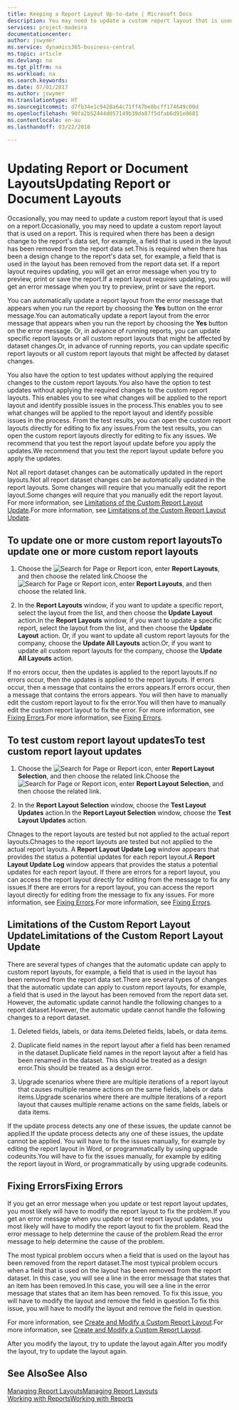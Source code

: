 ```yaml
---
title: Keeping a Report Layout Up-to-date | Microsoft Docs
description: You may need to update a custom report layout that is used on a report. This is required when there has been a design change to the report's data set, for example, a field that is used in the layout has been removed from the report data set.
services: project-madeira
documentationcenter: 
author: jswymer
ms.service: dynamics365-business-central
ms.topic: article
ms.devlang: na
ms.tgt_pltfrm: na
ms.workload: na
ms.search.keywords: 
ms.date: 07/01/2017
ms.author: jswymer
ms.translationtype: HT
ms.sourcegitcommit: d7fb34e1c9428a64c71ff47be8bcff174649c00d
ms.openlocfilehash: 90fa2b52444d057149b39da87f5dfab6d91e8681
ms.contentlocale: en-au
ms.lasthandoff: 03/22/2018

---
```

# <a name="updating-report-or-document-layouts"></a><span data-ttu-id="9efc0-104">Updating Report or Document Layouts</span><span class="sxs-lookup"><span data-stu-id="9efc0-104">Updating Report or Document Layouts</span></span>
<span data-ttu-id="9efc0-105">Occasionally, you may need to update a custom report layout that is used on a report.</span><span class="sxs-lookup"><span data-stu-id="9efc0-105">Occasionally, you may need to update a custom report layout that is used on a report.</span></span> <span data-ttu-id="9efc0-106">This is required when there has been a design change to the report's data set, for example, a field that is used in the layout has been removed from the report data set.</span><span class="sxs-lookup"><span data-stu-id="9efc0-106">This is required when there has been a design change to the report's data set, for example, a field that is used in the layout has been removed from the report data set.</span></span> <span data-ttu-id="9efc0-107">If a report layout requires updating, you will get an error message when you try to preview, print or save the report.</span><span class="sxs-lookup"><span data-stu-id="9efc0-107">If a report layout requires updating, you will get an error message when you try to preview, print or save the report.</span></span>  
  
<span data-ttu-id="9efc0-108">You can automatically update a report layout from the error message that appears when you run the report by choosing the **Yes** button on the error message.</span><span class="sxs-lookup"><span data-stu-id="9efc0-108">You can automatically update a report layout from the error message that appears when you run the report by choosing the **Yes** button on the error message.</span></span> <span data-ttu-id="9efc0-109">Or, in advance of running reports, you can update specific report layouts or all custom report layouts that might be affected by dataset changes.</span><span class="sxs-lookup"><span data-stu-id="9efc0-109">Or, in advance of running reports, you can update specific report layouts or all custom report layouts that might be affected by dataset changes.</span></span>  
  
<span data-ttu-id="9efc0-110">You also have the option to test updates without applying the required changes to the custom report layouts.</span><span class="sxs-lookup"><span data-stu-id="9efc0-110">You also have the option to test updates without applying the required changes to the custom report layouts.</span></span> <span data-ttu-id="9efc0-111">This enables you to see what changes will be applied to the report layout and identify possible issues in the process.</span><span class="sxs-lookup"><span data-stu-id="9efc0-111">This enables you to see what changes will be applied to the report layout and identify possible issues in the process.</span></span> <span data-ttu-id="9efc0-112">From the test results, you can open the custom report layouts directly for editing to fix any issues.</span><span class="sxs-lookup"><span data-stu-id="9efc0-112">From the test results, you can open the custom report layouts directly for editing to fix any issues.</span></span> <span data-ttu-id="9efc0-113">We recommend that you test the report layout update before you apply the updates.</span><span class="sxs-lookup"><span data-stu-id="9efc0-113">We recommend that you test the report layout update before you apply the updates.</span></span>  
  
<span data-ttu-id="9efc0-114">Not all report dataset changes can be automatically updated in the report layouts.</span><span class="sxs-lookup"><span data-stu-id="9efc0-114">Not all report dataset changes can be automatically updated in the report layouts.</span></span> <span data-ttu-id="9efc0-115">Some changes will require that you manually edit the report layout.</span><span class="sxs-lookup"><span data-stu-id="9efc0-115">Some changes will require that you manually edit the report layout.</span></span> <span data-ttu-id="9efc0-116">For more information, see [Limitations of the Custom Report Layout Update](ui-update-report-layouts.md#UpdateLimitations).</span><span class="sxs-lookup"><span data-stu-id="9efc0-116">For more information, see [Limitations of the Custom Report Layout Update](ui-update-report-layouts.md#UpdateLimitations).</span></span>  
  
## <a name="to-update-one-or-more-custom-report-layouts"></a><span data-ttu-id="9efc0-117">To update one or more custom report layouts</span><span class="sxs-lookup"><span data-stu-id="9efc0-117">To update one or more custom report layouts</span></span>  
  
1.  <span data-ttu-id="9efc0-118">Choose the ![Search for Page or Report](media/ui-search/search_small.png "Search for Page or Report icon") icon, enter **Report Layouts**, and then choose the related link.</span><span class="sxs-lookup"><span data-stu-id="9efc0-118">Choose the ![Search for Page or Report](media/ui-search/search_small.png "Search for Page or Report icon") icon, enter **Report Layouts**, and then choose the related link.</span></span>  
  
2.  <span data-ttu-id="9efc0-119">In the **Report Layouts** window, if you want to update a specific report, select the layout from the list, and then choose the **Update Layout** action.</span><span class="sxs-lookup"><span data-stu-id="9efc0-119">In the **Report Layouts** window, if you want to update a specific report, select the layout from the list, and then choose the **Update Layout** action.</span></span> <span data-ttu-id="9efc0-120">Or, if you want to update all custom report layouts for the company, choose the **Update All Layouts** action.</span><span class="sxs-lookup"><span data-stu-id="9efc0-120">Or, if you want to update all custom report layouts for the company, choose the **Update All Layouts** action.</span></span>  

<span data-ttu-id="9efc0-121">If no errors occur, then the updates is applied to the report layouts.</span><span class="sxs-lookup"><span data-stu-id="9efc0-121">If no errors occur, then the updates is applied to the report layouts.</span></span> <span data-ttu-id="9efc0-122">If errors occur, then a message that contains the errors appears.</span><span class="sxs-lookup"><span data-stu-id="9efc0-122">If errors occur, then a message that contains the errors appears.</span></span> <span data-ttu-id="9efc0-123">You will then have to manually edit the custom report layout to fix the error.</span><span class="sxs-lookup"><span data-stu-id="9efc0-123">You will then have to manually edit the custom report layout to fix the error.</span></span> <span data-ttu-id="9efc0-124">For more information, see [Fixing Errors](ui-update-report-layouts.md#FixErrors).</span><span class="sxs-lookup"><span data-stu-id="9efc0-124">For more information, see [Fixing Errors](ui-update-report-layouts.md#FixErrors).</span></span>  

## <a name="to-test-custom-report-layout-updates"></a><span data-ttu-id="9efc0-125">To test custom report layout updates</span><span class="sxs-lookup"><span data-stu-id="9efc0-125">To test custom report layout updates</span></span>  
  
1.  <span data-ttu-id="9efc0-126">Choose the ![Search for Page or Report](media/ui-search/search_small.png "Search for Page or Report icon") icon, enter **Report Layout Selection**, and then choose the related link.</span><span class="sxs-lookup"><span data-stu-id="9efc0-126">Choose the ![Search for Page or Report](media/ui-search/search_small.png "Search for Page or Report icon") icon, enter **Report Layout Selection**, and then choose the related link.</span></span>  
  
2.  <span data-ttu-id="9efc0-127">In the **Report Layout Selection** window, choose the **Test Layout Updates** action.</span><span class="sxs-lookup"><span data-stu-id="9efc0-127">In the **Report Layout Selection** window, choose the **Test Layout Updates** action.</span></span>  
  
 <span data-ttu-id="9efc0-128">Chnages to the report layouts are tested but not applied to the actual report layouts.</span><span class="sxs-lookup"><span data-stu-id="9efc0-128">Chnages to the report layouts are tested but not applied to the actual report layouts.</span></span> <span data-ttu-id="9efc0-129">A **Report Layout Update Log** window appears that provides the status a potential updates for each report layout.</span><span class="sxs-lookup"><span data-stu-id="9efc0-129">A **Report Layout Update Log** window appears that provides the status a potential updates for each report layout.</span></span> <span data-ttu-id="9efc0-130">If there are errors for a report layout, you can access the report layout directly for editing from the message to fix any issues.</span><span class="sxs-lookup"><span data-stu-id="9efc0-130">If there are errors for a report layout, you can access the report layout directly for editing from the message to fix any issues.</span></span> <span data-ttu-id="9efc0-131">For more information, see [Fixing Errors](ui-update-report-layouts.md#FixErrors).</span><span class="sxs-lookup"><span data-stu-id="9efc0-131">For more information, see [Fixing Errors](ui-update-report-layouts.md#FixErrors).</span></span>  
  
##  <a name="UpdateLimitations"></a> <span data-ttu-id="9efc0-132">Limitations of the Custom Report Layout Update</span><span class="sxs-lookup"><span data-stu-id="9efc0-132">Limitations of the Custom Report Layout Update</span></span>  
 <span data-ttu-id="9efc0-133">There are several types of changes that the automatic update can apply to custom report layouts, for example, a field that is used in the layout has been removed from the report data set.</span><span class="sxs-lookup"><span data-stu-id="9efc0-133">There are several types of changes that the automatic update can apply to custom report layouts, for example, a field that is used in the layout has been removed from the report data set.</span></span> <span data-ttu-id="9efc0-134">However, the automatic update cannot handle the following changes to a report dataset.</span><span class="sxs-lookup"><span data-stu-id="9efc0-134">However, the automatic update cannot handle the following changes to a report dataset.</span></span>  
  
1.  <span data-ttu-id="9efc0-135">Deleted fields, labels, or data items.</span><span class="sxs-lookup"><span data-stu-id="9efc0-135">Deleted fields, labels, or data items.</span></span>  
  
2.  <span data-ttu-id="9efc0-136">Duplicate field names in the report layout after a field has been renamed in the dataset.</span><span class="sxs-lookup"><span data-stu-id="9efc0-136">Duplicate field names in the report layout after a field has been renamed in the dataset.</span></span> <span data-ttu-id="9efc0-137">This should be treated as a design error.</span><span class="sxs-lookup"><span data-stu-id="9efc0-137">This should be treated as a design error.</span></span>  
  
3.  <span data-ttu-id="9efc0-138">Upgrade scenarios where there are multiple iterations of a report layout that causes multiple rename actions on the same fields, labels or data items.</span><span class="sxs-lookup"><span data-stu-id="9efc0-138">Upgrade scenarios where there are multiple iterations of a report layout that causes multiple rename actions on the same fields, labels or data items.</span></span>  
  
 <span data-ttu-id="9efc0-139">If the update process detects any one of these issues, the update cannot be applied.</span><span class="sxs-lookup"><span data-stu-id="9efc0-139">If the update process detects any one of these issues, the update cannot be applied.</span></span> <span data-ttu-id="9efc0-140">You will have to fix the issues manually, for example by editing the report layout in Word, or programmatically by using upgrade codeunits.</span><span class="sxs-lookup"><span data-stu-id="9efc0-140">You will have to fix the issues manually, for example by editing the report layout in Word, or programmatically by using upgrade codeunits.</span></span>  
  
##  <a name="FixErrors"></a> <span data-ttu-id="9efc0-141">Fixing Errors</span><span class="sxs-lookup"><span data-stu-id="9efc0-141">Fixing Errors</span></span>  
 <span data-ttu-id="9efc0-142">If you get an error message when you update or test report layout updates, you most likely will have to modify the report layout to fix the problem.</span><span class="sxs-lookup"><span data-stu-id="9efc0-142">If you get an error message when you update or test report layout updates, you most likely will have to modify the report layout to fix the problem.</span></span> <span data-ttu-id="9efc0-143">Read the error message to help determine the cause of the problem.</span><span class="sxs-lookup"><span data-stu-id="9efc0-143">Read the error message to help determine the cause of the problem.</span></span>  
  
 <span data-ttu-id="9efc0-144">The most typical problem occurs when a field that is used on the layout has been removed from the report dataset.</span><span class="sxs-lookup"><span data-stu-id="9efc0-144">The most typical problem occurs when a field that is used on the layout has been removed from the report dataset.</span></span> <span data-ttu-id="9efc0-145">In this case, you will see a line in the error message that states that an item has been removed.</span><span class="sxs-lookup"><span data-stu-id="9efc0-145">In this case, you will see a line in the error message that states that an item has been removed.</span></span> <span data-ttu-id="9efc0-146">To fix this issue, you will have to modify the layout and remove the field in question.</span><span class="sxs-lookup"><span data-stu-id="9efc0-146">To fix this issue, you will have to modify the layout and remove the field in question.</span></span>  
  
 <span data-ttu-id="9efc0-147">For more information, see [Create and Modify a Custom Report Layout](ui-how-create-custom-report-layout.md#ModifyCustomLayout).</span><span class="sxs-lookup"><span data-stu-id="9efc0-147">For more information, see [Create and Modify a Custom Report Layout](ui-how-create-custom-report-layout.md#ModifyCustomLayout).</span></span>  
  
 <span data-ttu-id="9efc0-148">After you modify the layout, try to update the layout again.</span><span class="sxs-lookup"><span data-stu-id="9efc0-148">After you modify the layout, try to update the layout again.</span></span>  
  
## <a name="see-also"></a><span data-ttu-id="9efc0-149">See Also</span><span class="sxs-lookup"><span data-stu-id="9efc0-149">See Also</span></span>  
 [<span data-ttu-id="9efc0-150">Managing Report Layouts</span><span class="sxs-lookup"><span data-stu-id="9efc0-150">Managing Report Layouts</span></span>](ui-manage-report-layouts.md)  
 [<span data-ttu-id="9efc0-151">Working with Reports</span><span class="sxs-lookup"><span data-stu-id="9efc0-151">Working with Reports</span></span>](ui-work-report.md)  
